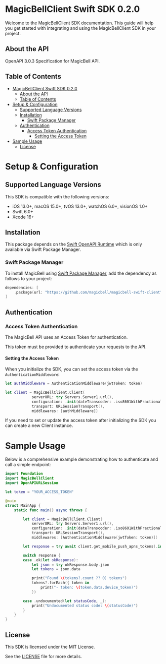 # MagicBellClient Swift SDK 0.2.0

Welcome to the MagicBellClient SDK documentation. This guide will help you get started with integrating and using the MagicBellClient SDK in your project.

## About the API

OpenAPI 3.0.3 Specification for MagicBell API.

## Table of Contents

- [MagicBellClient Swift SDK 0.2.0](#magicbellclient-swift-sdk-010)
  - [About the API](#about-the-api)
  - [Table of Contents](#table-of-contents)
- [Setup \& Configuration](#setup--configuration)
  - [Supported Language Versions](#supported-language-versions)
  - [Installation](#installation)
    - [Swift Package Manager](#swift-package-manager)
  - [Authentication](#authentication)
    - [Access Token Authentication](#access-token-authentication)
      - [Setting the Access Token](#setting-the-access-token)
- [Sample Usage](#sample-usage)
  - [License](#license)

# Setup & Configuration

## Supported Language Versions

This SDK is compatible with the following versions:

- iOS 13.0+, macOS 15.0+, tvOS 13.0+, watchOS 6.0+, visionOS 1.0+
- Swift 6.0+
- Xcode 16+

## Installation

This package depends on the [Swift OpenAPI Runtime](https://github.com/apple/swift-openapi-runtime) which is only available via Swift Package Manager.

### Swift Package Manager

To install MagicBell using [Swift Package Manager](https://www.swift.org/package-manager/), add the dependency as follows to your project:

```swift
dependencies: [
    .package(url: "https://github.com/magicbell/magicbell-swift-client", .upToNextMajor(from: "0.1.0"))
]
```

## Authentication

### Access Token Authentication

The MagicBell API uses an Access Token for authentication.

This token must be provided to authenticate your requests to the API.

#### Setting the Access Token

When you initialize the SDK, you can set the access token via the `AuthenticationMiddleware`:

```swift
let authMiddleware = AuthenticationMiddleware(jwtToken: token)

let client = MagicBellClient.Client(
            serverURL: try Servers.Server1.url(),
            configuration: .init(dateTranscoder: .iso8601WithFractionalSeconds),
            transport: URLSessionTransport(),
            middlewares: [authMiddleware])
```

If you need to set or update the access token after initializing the SDK you can create a new Client instance.

# Sample Usage

Below is a comprehensive example demonstrating how to authenticate and call a simple endpoint:

```swift
import Foundation
import MagicBellClient
import OpenAPIURLSession

let token = "YOUR_ACCESS_TOKEN"

@main
struct MainApp {
    static func main() async throws {

        let client = MagicBellClient.Client(
            serverURL: try Servers.Server1.url(),
            configuration: .init(dateTranscoder: .iso8601WithFractionalSeconds),
            transport: URLSessionTransport(),
            middlewares: [AuthenticationMiddleware(jwtToken: token)])

        let response = try await client.get_mobile_push_apns_tokens(.init())

        switch response {
        case .ok(let okResponse):
            let json = try okResponse.body.json
            let tokens = json.data

            print("Found \(tokens?.count ?? 0) tokens")
            tokens?.forEach({ token in
                print("- token: \(token.data.device_token)")
            })

        case .undocumented(let statusCode, _):
            print("Undocumented status code: \(statusCode)")
        }
    }
}
```

## License

This SDK is licensed under the MIT License.

See the [LICENSE](LICENSE) file for more details.
